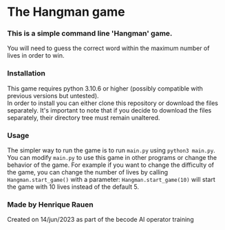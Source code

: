 # The Hangman game

### This is a simple command line 'Hangman' game.
You will need to guess the correct word within the maximum number of lives in order to win.

### Installation
This game requires python 3.10.6 or higher (possibly compatible with previous versions but untested).\
In order to install you can either clone this repository or download the files separately. It's important to note that if you decide to download the files separately, their directory tree must remain unaltered.

### Usage
The simpler way to run the game is to run ```main.py``` using ```python3 main.py```. You can modify ```main.py``` to use this game in other programs or change the behavior of the game. For example if you want to change the difficulty of the game, you can change the number of lives by calling ```Hangman.start_game()``` with a parameter: ```Hangman.start_game(10)``` will start the game with 10 lives instead of the default 5.

### Made by Henrique Rauen
Created on 14/jun/2023 as part of the becode AI operator training
